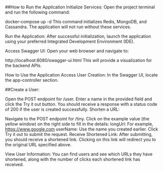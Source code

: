 ##How to Run the Application 
Initialize Services: Open the project terminal and run the following command:

docker-compose up -d
This command initializes Redis, MongoDB, and Cassandra. The application will not run without these services.

Run the Application: After successful initialization, launch the application using your preferred Integrated Development Environment (IDE).

Access Swagger UI: Open your web browser and navigate to:

http://localhost:8080/swagger-ui.html
This will provide a visualization for the backend APIs.

How to Use the Application
Access User Creation: In the Swagger UI, locate the app-controller section.

##Create a User:

Open the POST endpoint for /user.
Enter a name in the provided field and click the Try it out button.
You should receive a response with a status code of 200 if the user is created successfully.
Shorten a URL:

Navigate to the POST endpoint for /tiny.
Click on the example value (the yellow window) on the right side to fill in the details:
longUrl: For example, https://www.google.com
userName: Use the name you created earlier.
Click Try it out to submit the request.
Receive Shortened Link: After submitting, you should receive a shortened link. Clicking on this link will redirect you to the original URL specified above.

View User Information: You can find users and see which URLs they have shortened, along with the number of clicks each shortened link has received.
